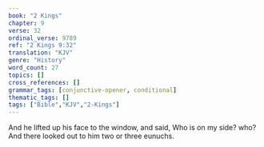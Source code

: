```yaml
---
book: "2 Kings"
chapter: 9
verse: 32
ordinal_verse: 9789
ref: "2 Kings 9:32"
translation: "KJV"
genre: "History"
word_count: 27
topics: []
cross_references: []
grammar_tags: [conjunctive-opener, conditional]
thematic_tags: []
tags: ["Bible","KJV","2-Kings"]
---
```

And he lifted up his face to the window, and said, Who is on my side? who? And there looked out to him two or three eunuchs.
